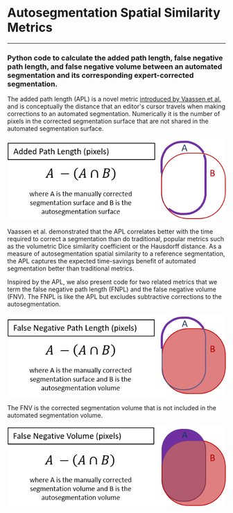 # Autosegmentation Spatial Similarity Metrics
__________________________________

### Python code to calculate the added path length, false negative path length, and false negative volume between an automated segmentation and its corresponding expert-corrected segmentation. 

The added path length (APL) is a novel metric [introduced by Vaassen et al.](https://doi.org/10.1016/j.phro.2019.12.001) and is conceptually the distance that an editor's cursor travels when making corrections to an automated segmentation. Numerically it is the number of pixels in the corrected segmentation surface that are not shared in the automated segmentation surface.

![](images/APL.png)

Vaassen et al. demonstrated that the APL correlates better with the time required to correct a segmentation than do traditional, popular metrics such as the volumetric Dice similarity coefficient or the Hausdorff distance. As a measure of autosegmentation spatial similarity to a reference segmentation, the APL captures the expected time-savings benefit of automated segmentation better than traditional metrics.

Inspired by the APL, we also present code for two related metrics that we term the false negative path length (FNPL) and the false negative volume (FNV). The FNPL is like the APL but excludes subtractive corrections to the autosegmentation.

![](images/FNPL.png)

The FNV is the corrected segmentation volume that is not included in the automated segmentation volume.

![](images/FNV.png)

